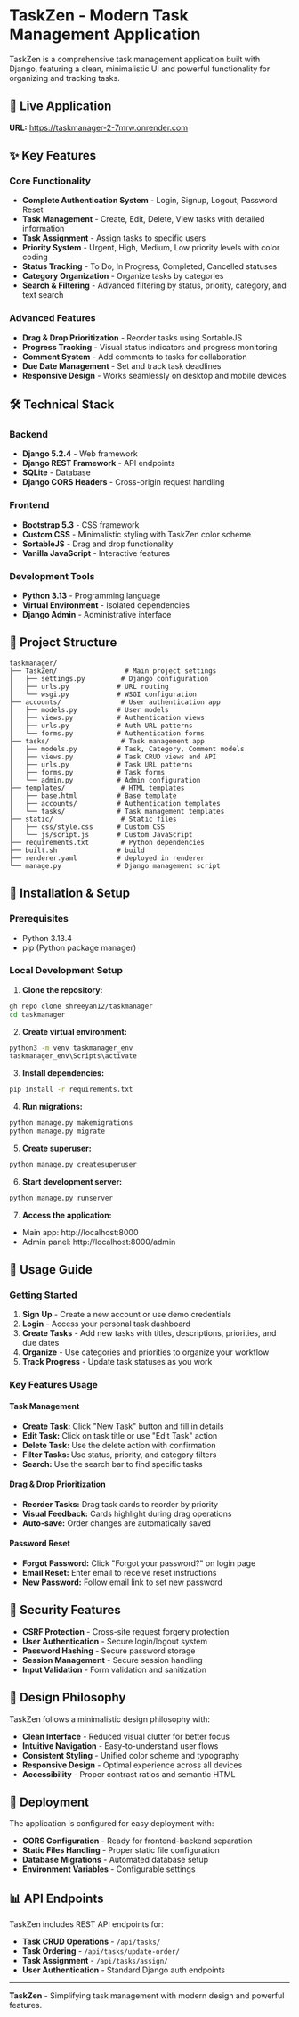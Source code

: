 # TaskZen - Modern Task Management Application

TaskZen is a comprehensive task management application built with Django, featuring a clean, minimalistic UI and powerful functionality for organizing and tracking tasks.

## 🚀 Live Application
**URL:** https://taskmanager-2-7mrw.onrender.com

## ✨ Key Features

### Core Functionality
- **Complete Authentication System** - Login, Signup, Logout, Password Reset
- **Task Management** - Create, Edit, Delete, View tasks with detailed information
- **Task Assignment** - Assign tasks to specific users
- **Priority System** - Urgent, High, Medium, Low priority levels with color coding
- **Status Tracking** - To Do, In Progress, Completed, Cancelled statuses
- **Category Organization** - Organize tasks by categories
- **Search & Filtering** - Advanced filtering by status, priority, category, and text search

### Advanced Features
- **Drag & Drop Prioritization** - Reorder tasks using SortableJS
- **Progress Tracking** - Visual status indicators and progress monitoring
- **Comment System** - Add comments to tasks for collaboration
- **Due Date Management** - Set and track task deadlines
- **Responsive Design** - Works seamlessly on desktop and mobile devices

## 🛠️ Technical Stack

### Backend
- **Django 5.2.4** - Web framework
- **Django REST Framework** - API endpoints
- **SQLite** - Database
- **Django CORS Headers** - Cross-origin request handling

### Frontend
- **Bootstrap 5.3** - CSS framework
- **Custom CSS** - Minimalistic styling with TaskZen color scheme
- **SortableJS** - Drag and drop functionality
- **Vanilla JavaScript** - Interactive features

### Development Tools
- **Python 3.13** - Programming language
- **Virtual Environment** - Isolated dependencies
- **Django Admin** - Administrative interface

## 📁 Project Structure

```
taskmanager/
├── TaskZen/                 # Main project settings
│   ├── settings.py         # Django configuration
│   ├── urls.py            # URL routing
│   └── wsgi.py            # WSGI configuration
├── accounts/               # User authentication app
│   ├── models.py          # User models
│   ├── views.py           # Authentication views
│   ├── urls.py            # Auth URL patterns
│   └── forms.py           # Authentication forms
├── tasks/                  # Task management app
│   ├── models.py          # Task, Category, Comment models
│   ├── views.py           # Task CRUD views and API
│   ├── urls.py            # Task URL patterns
│   ├── forms.py           # Task forms
│   └── admin.py           # Admin configuration
├── templates/              # HTML templates
│   ├── base.html          # Base template
│   ├── accounts/          # Authentication templates
│   └── tasks/             # Task management templates
├── static/                 # Static files
│   ├── css/style.css      # Custom CSS
│   └── js/script.js       # Custom JavaScript
├── requirements.txt        # Python dependencies
├── built.sh               # build 
├── renderer.yaml          # deployed in renderer
└── manage.py              # Django management script
```

## 🔧 Installation & Setup

### Prerequisites
- Python 3.13.4
- pip (Python package manager)

### Local Development Setup

1. **Clone the repository:**
```bash
gh repo clone shreeyan12/taskmanager
cd taskmanager
```

2. **Create virtual environment:**
```bash
python3 -m venv taskmanager_env
taskmanager_env\Scripts\activate
```

3. **Install dependencies:**
```bash
pip install -r requirements.txt
```

4. **Run migrations:**
```bash
python manage.py makemigrations
python manage.py migrate
```

5. **Create superuser:**
```bash
python manage.py createsuperuser
```

6. **Start development server:**
```bash
python manage.py runserver
```

7. **Access the application:**
- Main app: http://localhost:8000
- Admin panel: http://localhost:8000/admin

## 📱 Usage Guide

### Getting Started
1. **Sign Up** - Create a new account or use demo credentials
2. **Login** - Access your personal task dashboard
3. **Create Tasks** - Add new tasks with titles, descriptions, priorities, and due dates
4. **Organize** - Use categories and priorities to organize your workflow
5. **Track Progress** - Update task statuses as you work

### Key Features Usage

#### Task Management
- **Create Task:** Click "New Task" button and fill in details
- **Edit Task:** Click on task title or use "Edit Task" action
- **Delete Task:** Use the delete action with confirmation
- **Filter Tasks:** Use status, priority, and category filters
- **Search:** Use the search bar to find specific tasks

#### Drag & Drop Prioritization
- **Reorder Tasks:** Drag task cards to reorder by priority
- **Visual Feedback:** Cards highlight during drag operations
- **Auto-save:** Order changes are automatically saved

#### Password Reset
- **Forgot Password:** Click "Forgot your password?" on login page
- **Email Reset:** Enter email to receive reset instructions
- **New Password:** Follow email link to set new password

## 🔐 Security Features

- **CSRF Protection** - Cross-site request forgery protection
- **User Authentication** - Secure login/logout system
- **Password Hashing** - Secure password storage
- **Session Management** - Secure session handling
- **Input Validation** - Form validation and sanitization

## 🎨 Design Philosophy

TaskZen follows a minimalistic design philosophy with:
- **Clean Interface** - Reduced visual clutter for better focus
- **Intuitive Navigation** - Easy-to-understand user flows
- **Consistent Styling** - Unified color scheme and typography
- **Responsive Design** - Optimal experience across all devices
- **Accessibility** - Proper contrast ratios and semantic HTML

## 🚀 Deployment

The application is configured for easy deployment with:
- **CORS Configuration** - Ready for frontend-backend separation
- **Static Files Handling** - Proper static file configuration
- **Database Migrations** - Automated database setup
- **Environment Variables** - Configurable settings

## 📊 API Endpoints

TaskZen includes REST API endpoints for:
- **Task CRUD Operations** - `/api/tasks/`
- **Task Ordering** - `/api/tasks/update-order/`
- **Task Assignment** - `/api/tasks/assign/`
- **User Authentication** - Standard Django auth endpoints
---

**TaskZen** - Simplifying task management with modern design and powerful features.

